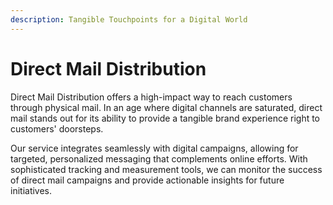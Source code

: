 ```yaml
---
description: Tangible Touchpoints for a Digital World
---
```


# Direct Mail Distribution

Direct Mail Distribution offers a high-impact way to reach customers through physical mail. In an age where digital channels are saturated, direct mail stands out for its ability to provide a tangible brand experience right to customers' doorsteps.

Our service integrates seamlessly with digital campaigns, allowing for targeted, personalized messaging that complements online efforts. With sophisticated tracking and measurement tools, we can monitor the success of direct mail campaigns and provide actionable insights for future initiatives.
